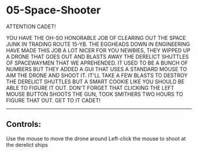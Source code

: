 # 05-Space-Shooter

ATTENTION CADET!

YOU HAVE THE OH-SO HONORABLE JOB OF CLEARING OUT THE SPACE JUNK IN TRADING ROUTE 15-YB.
THE EGGHEADS DOWN IN ENGINEERING HAVE MADE THIS JOB A LOT NICER FOR YOU NEWBIES, THEY WIPPED UP A DRONE
THAT GOES OUT AND BLASTS AWAY THE DERELICT SHUTTLES OF SPACEWAYMEN THAT WE APREHENDED. IT USED TO BE A BUNCH OF NUMBERS
BUT THEY ADDED A GUI THAT USES A STANDARD MOUSE TO AIM THE DRONE AND SHOOT IT. IT'LL TAKE A FEW BLASTS TO DESTROY THE DERELICT SHUTTLES BUT A SMART COOKIE LIKE YOU SHOULD BE ABLE TO FIGURE IT OUT. DON'T FORGET THAT CLICKING THE LEFT MOUSE BUTTON SHOOTS THE GUN, TOOK SMITHERS TWO HOURS TO FIGURE THAT OUT. GET TO IT CADET!

----------------------------------------------------------------------------------------------------------------------------------

Controls:
----------
Use the mouse to move the drone around
Left-click the mouse to shoot at the derelict ships
